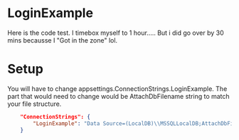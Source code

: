 # LoginExample
<p>
Here is the code test. I timebox myself to 1 hour..... But i did go over by 30 mins becausse I "Got in the zone" lol.
</p>


# Setup
<p>
	You will have to change appsettings.ConnectionStrings.LoginExample. The part that would need to change would be AttachDbFilename string to match your file structure.
	
</p>

```json
	"ConnectionStrings": {
		"LoginExample": "Data Source=(LocalDB)\\MSSQLLocalDB;AttachDbFilename=<b>G:\\git\\LoginExample\\LoginExample.Ui\\LoginExample.mdf</b>;Integrated Security=True"
	} 
```

